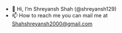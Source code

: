 - 👋 Hi, I’m Shreyansh Shah (@shreyansh129)
- 📫 How to reach me you can mail me at Shahshreyansh2000@gmail.com

<!---
shreyansh129/shreyansh129 is a ✨ special ✨ repository because its `README.md` (this file) appears on your GitHub profile.
You can click the Preview link to take a look at your changes.
--->
